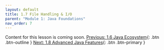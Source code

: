 ```yaml
---
layout: default
title: 1.7 File Handling & I/O
parent: "Module 1: Java Foundations"
nav_order: 7
---
```


Content for this lesson is coming soon.
[Previous: 1.6 Java Ecosystem](1.5-java-ecosystem.md){: .btn .btn-outline }
[Next: 1.8 Advanced Java Features](1.8-advanced-features.md){: .btn .btn-primary }
